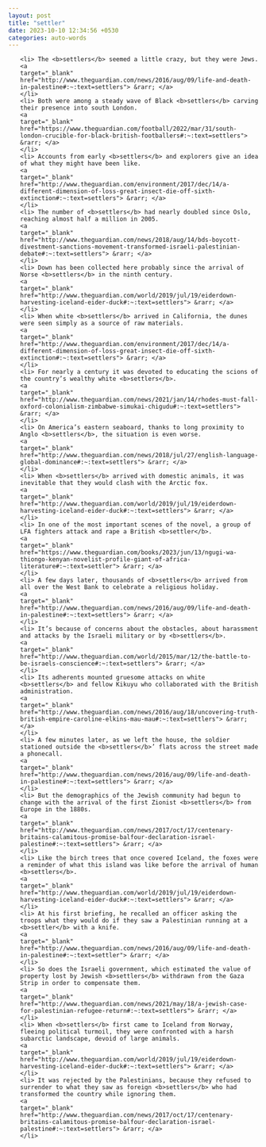 ```yaml
---
layout: post
title: "settler"
date: 2023-10-10 12:34:56 +0530
categories: auto-words
---
```

<ol>

    <li> The <b>settlers</b> seemed a little crazy, but they were Jews.
    <a 
    target="_blank" 
    href="http://www.theguardian.com/news/2016/aug/09/life-and-death-in-palestine#:~:text=settlers"> &rarr; </a>
    </li>
    <li> Both were among a steady wave of Black <b>settlers</b> carving their presence into south London.
    <a 
    target="_blank" 
    href="https://www.theguardian.com/football/2022/mar/31/south-london-crucible-for-black-british-footballers#:~:text=settlers"> &rarr; </a>
    </li>
    <li> Accounts from early <b>settlers</b> and explorers give an idea of what they might have been like.
    <a 
    target="_blank" 
    href="http://www.theguardian.com/environment/2017/dec/14/a-different-dimension-of-loss-great-insect-die-off-sixth-extinction#:~:text=settlers"> &rarr; </a>
    </li>
    <li> The number of <b>settlers</b> had nearly doubled since Oslo, reaching almost half a million in 2005.
    <a 
    target="_blank" 
    href="http://www.theguardian.com/news/2018/aug/14/bds-boycott-divestment-sanctions-movement-transformed-israeli-palestinian-debate#:~:text=settlers"> &rarr; </a>
    </li>
    <li> Down has been collected here probably since the arrival of Norse <b>settlers</b> in the ninth century.
    <a 
    target="_blank" 
    href="http://www.theguardian.com/world/2019/jul/19/eiderdown-harvesting-iceland-eider-duck#:~:text=settlers"> &rarr; </a>
    </li>
    <li> When white <b>settlers</b> arrived in California, the dunes were seen simply as a source of raw materials.
    <a 
    target="_blank" 
    href="http://www.theguardian.com/environment/2017/dec/14/a-different-dimension-of-loss-great-insect-die-off-sixth-extinction#:~:text=settlers"> &rarr; </a>
    </li>
    <li> For nearly a century it was devoted to educating the scions of the country’s wealthy white <b>settlers</b>.
    <a 
    target="_blank" 
    href="http://www.theguardian.com/news/2021/jan/14/rhodes-must-fall-oxford-colonialism-zimbabwe-simukai-chigudu#:~:text=settlers"> &rarr; </a>
    </li>
    <li> On America’s eastern seaboard, thanks to long proximity to Anglo <b>settlers</b>, the situation is even worse.
    <a 
    target="_blank" 
    href="http://www.theguardian.com/news/2018/jul/27/english-language-global-dominance#:~:text=settlers"> &rarr; </a>
    </li>
    <li> When <b>settlers</b> arrived with domestic animals, it was inevitable that they would clash with the Arctic fox.
    <a 
    target="_blank" 
    href="http://www.theguardian.com/world/2019/jul/19/eiderdown-harvesting-iceland-eider-duck#:~:text=settlers"> &rarr; </a>
    </li>
    <li> In one of the most important scenes of the novel, a group of LFA fighters attack and rape a British <b>settler</b>.
    <a 
    target="_blank" 
    href="https://www.theguardian.com/books/2023/jun/13/ngugi-wa-thiongo-kenyan-novelist-profile-giant-of-africa-literature#:~:text=settler"> &rarr; </a>
    </li>
    <li> A few days later, thousands of <b>settlers</b> arrived from all over the West Bank to celebrate a religious holiday.
    <a 
    target="_blank" 
    href="http://www.theguardian.com/news/2016/aug/09/life-and-death-in-palestine#:~:text=settlers"> &rarr; </a>
    </li>
    <li> It’s because of concerns about the obstacles, about harassment and attacks by the Israeli military or by <b>settlers</b>.
    <a 
    target="_blank" 
    href="http://www.theguardian.com/world/2015/mar/12/the-battle-to-be-israels-conscience#:~:text=settlers"> &rarr; </a>
    </li>
    <li> Its adherents mounted gruesome attacks on white <b>settlers</b> and fellow Kikuyu who collaborated with the British administration.
    <a 
    target="_blank" 
    href="http://www.theguardian.com/news/2016/aug/18/uncovering-truth-british-empire-caroline-elkins-mau-mau#:~:text=settlers"> &rarr; </a>
    </li>
    <li> A few minutes later, as we left the house, the soldier stationed outside the <b>settlers</b>’ flats across the street made a phonecall.
    <a 
    target="_blank" 
    href="http://www.theguardian.com/news/2016/aug/09/life-and-death-in-palestine#:~:text=settlers"> &rarr; </a>
    </li>
    <li> But the demographics of the Jewish community had begun to change with the arrival of the first Zionist <b>settlers</b> from Europe in the 1880s.
    <a 
    target="_blank" 
    href="http://www.theguardian.com/news/2017/oct/17/centenary-britains-calamitous-promise-balfour-declaration-israel-palestine#:~:text=settlers"> &rarr; </a>
    </li>
    <li> Like the birch trees that once covered Iceland, the foxes were a reminder of what this island was like before the arrival of human <b>settlers</b>.
    <a 
    target="_blank" 
    href="http://www.theguardian.com/world/2019/jul/19/eiderdown-harvesting-iceland-eider-duck#:~:text=settlers"> &rarr; </a>
    </li>
    <li> At his first briefing, he recalled an officer asking the troops what they would do if they saw a Palestinian running at a <b>settler</b> with a knife.
    <a 
    target="_blank" 
    href="http://www.theguardian.com/news/2016/aug/09/life-and-death-in-palestine#:~:text=settler"> &rarr; </a>
    </li>
    <li> So does the Israeli government, which estimated the value of property lost by Jewish <b>settlers</b> withdrawn from the Gaza Strip in order to compensate them.
    <a 
    target="_blank" 
    href="http://www.theguardian.com/news/2021/may/18/a-jewish-case-for-palestinian-refugee-return#:~:text=settlers"> &rarr; </a>
    </li>
    <li> When <b>settlers</b> first came to Iceland from Norway, fleeing political turmoil, they were confronted with a harsh subarctic landscape, devoid of large animals.
    <a 
    target="_blank" 
    href="http://www.theguardian.com/world/2019/jul/19/eiderdown-harvesting-iceland-eider-duck#:~:text=settlers"> &rarr; </a>
    </li>
    <li> It was rejected by the Palestinians, because they refused to surrender to what they saw as foreign <b>settlers</b> who had transformed the country while ignoring them.
    <a 
    target="_blank" 
    href="http://www.theguardian.com/news/2017/oct/17/centenary-britains-calamitous-promise-balfour-declaration-israel-palestine#:~:text=settlers"> &rarr; </a>
    </li>
